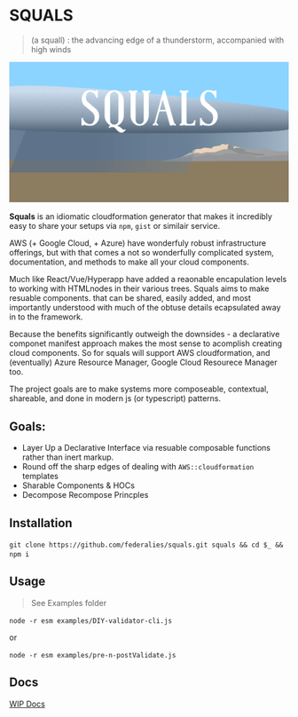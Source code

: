 # SQUALS

> (a squall) : the advancing edge of a thunderstorm, accompanied with high winds

[![squals logo](/assets/readme-art.svg)](http://squals.federali.es)

**Squals** is an idiomatic cloudformation generator that makes it incredibly easy to share your setups via `npm`, `gist` or similair service.

AWS (+ Google Cloud, + Azure) have wonderfuly robust infrastructure offerings, but with that comes a not so wonderfully complicated system, documentation, and methods to make all your cloud components.

Much like React/Vue/Hyperapp have added a reaonable encapulation levels to working with HTMLnodes in their various trees. Squals aims to make resuable components. that can be shared, easily added, and most importantly understood with much of the obtuse details ecapsulated away in to the framework.

Because the benefits significantly outweigh the downsides - a declarative componet manifest approach makes the most sense to acomplish creating cloud components. So for squals will support AWS cloudformation, and (eventually) Azure Resource Manager, Google Cloud Resourece Manager too.

The project goals are to make systems more composeable, contextual, shareable, and done in modern js (or typescript) patterns.

## Goals:

- Layer Up a Declarative Interface via resuable composable functions rather than inert markup.
- Round off the sharp edges of dealing with `AWS::cloudformation` templates
- Sharable Components & HOCs
- Decompose Recompose Princples

## Installation

`git clone https://github.com/federalies/squals.git squals && cd $_ && npm i`

## Usage

> See Examples folder

`node -r esm examples/DIY-validator-cli.js`

or

`node -r esm examples/pre-n-postValidate.js`

## Docs

[WIP Docs](https://raw.githack.com/federalies/squals/master/docs/index.html)
